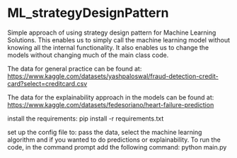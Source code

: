 # ML_strategyDesignPattern
Simple approach of using strategy design pattern for Machine Learning Solutions. This enables us to simply call the machine learning model without knowing all the internal functionality. It also enables us to change the models without changing much of the main class code.

The data for general practice can be found at:
https://www.kaggle.com/datasets/yashpaloswal/fraud-detection-credit-card?select=creditcard.csv

The data for the explainability approach in the models can be found at:
https://www.kaggle.com/datasets/fedesoriano/heart-failure-prediction

install the requirements:
pip install -r requirements.txt

set up the config file to: pass the data, select the machine learning algorithm and if you wanted to do predictions or explainability.
To run the code, in the command prompt add the following command:
python main.py

